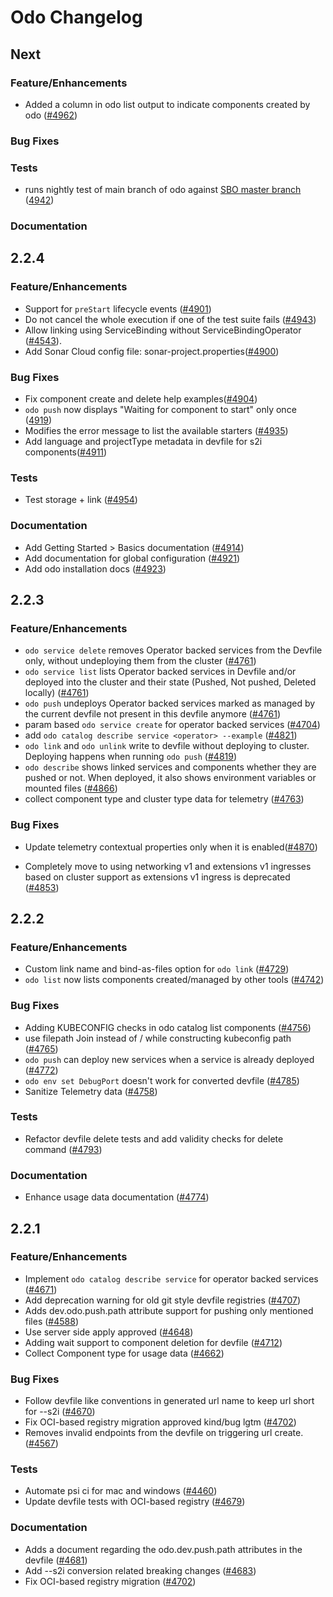 #  Odo Changelog

## Next

### Feature/Enhancements

- Added a column in odo list output to indicate components created by odo ([#4962](https://github.com/openshift/odo/pull/4962))

### Bug Fixes

### Tests

- runs nightly test of main branch of odo against [SBO master branch](https://github.com/redhat-developer/service-binding-operator) ([4942](https://github.com/openshift/odo/issues/4942))

### Documentation

## 2.2.4

### Feature/Enhancements

- Support for `preStart` lifecycle events ([#4901](https://github.com/openshift/odo/issues/4901))
- Do not cancel the whole execution if one of the test suite fails ([#4943](https://github.com/openshift/odo/issues/4943))
- Allow linking using ServiceBinding without ServiceBindingOperator ([#4543](https://github.com/openshift/odo/issues/4543)).
- Add Sonar Cloud config file: sonar-project.properties([#4900](https://github.com/openshift/odo/pull/4900))

### Bug Fixes

- Fix component create and delete help examples([#4904](https://github.com/openshift/odo/pull/4904))
- `odo push` now displays "Waiting for component to start" only once ([4919](https://github.com/openshift/odo/pull/4919))
- Modifies the error message to list the available starters ([#4935](https://github.com/openshift/odo/pull/4935))
- Add language and projectType metadata in devfile for s2i components([#4911](https://github.com/openshift/odo/pull/4911))

### Tests

- Test storage + link ([#4954](https://github.com/openshift/odo/pull/4954))

### Documentation

- Add Getting Started > Basics documentation ([#4914](https://github.com/openshift/odo/pull/4914))
- Add documentation for global configuration ([#4921](https://github.com/openshift/odo/pull/4921))
- Add odo installation docs ([#4923](https://github.com/openshift/odo/pull/4923))

## 2.2.3

### Feature/Enhancements

- `odo service delete` removes Operator backed services from the Devfile only, without undeploying them from the cluster ([#4761](https://github.com/openshift/odo/pull/4761))
- `odo service list` lists Operator backed services in Devfile and/or deployed into the cluster and their state (Pushed, Not pushed, Deleted locally) ([#4761](https://github.com/openshift/odo/pull/4761))
- `odo push` undeploys Operator backed services marked as managed by the current devfile not present in this devfile anymore ([#4761](https://github.com/openshift/odo/pull/4761))
- param based `odo service create` for operator backed services ([#4704](https://github.com/openshift/odo/pull/4704))
- add `odo catalog describe service <operator> --example` ([#4821](https://github.com/openshift/odo/pull/4821))
- `odo link` and `odo unlink` write to devfile without deploying to cluster. Deploying happens when running `odo push` ([#4819](https://github.com/openshift/odo/pull/4819))
- `odo describe` shows linked services and components whether they are pushed or not. When deployed, it also shows environment variables or mounted files ([#4866](https://github.com/openshift/odo/pull/4866))
- collect component type and cluster type data for telemetry ([#4763](https://github.com/openshift/odo/pull/4763))

### Bug Fixes
- Update telemetry contextual properties only when it is enabled([#4870](https://github.com/openshift/odo/pull/4870))

- Completely move to using networking v1 and extensions v1 ingresses based on cluster support as extensions v1 ingress is deprecated ([#4853](https://github.com/openshift/odo/pull/4853))

## 2.2.2

### Feature/Enhancements

- Custom link name and bind-as-files option for `odo link` ([#4729](https://github.com/openshift/odo/pull/4729))
- `odo list` now lists components created/managed by other tools ([#4742](https://github.com/openshift/odo/pull/4742))

### Bug Fixes

- Adding KUBECONFIG checks in odo catalog list components ([#4756](https://github.com/openshift/odo/pull/4756))
- use filepath Join instead of / while constructing kubeconfig path ([#4765](https://github.com/openshift/odo/pull/4765))
- `odo push` can deploy new services when a service is already deployed ([#4772](https://github.com/openshift/odo/pull/4772))
- `odo env set DebugPort` doesn't work for converted devfile ([#4785](https://github.com/openshift/odo/pull/4785))
- Sanitize Telemetry data ([#4758](https://github.com/openshift/odo/pull/4758))

### Tests

- Refactor devfile delete tests and add validity checks for delete command ([#4793](https://github.com/openshift/odo/pull/4793))

### Documentation

- Enhance usage data documentation ([#4774](https://github.com/openshift/odo/pull/4774))

## 2.2.1

### Feature/Enhancements

- Implement `odo catalog describe service` for operator backed services ([#4671](https://github.com/openshift/odo/pull/4671))
- Add deprecation warning for old git style devfile registries ([#4707](https://github.com/openshift/odo/pull/4707))
- Adds dev.odo.push.path attribute support for pushing only mentioned files ([#4588](https://github.com/openshift/odo/pull/4588))
- Use server side apply  approved ([#4648](https://github.com/openshift/odo/pull/4648))
- Adding wait support to component deletion for devfile ([#4712](https://github.com/openshift/odo/pull/4712))
- Collect Component type for usage data ([#4662](https://github.com/openshift/odo/pull/4662))

### Bug Fixes

- Follow devfile like conventions in generated url name to keep url short for --s2i  ([#4670](https://github.com/openshift/odo/pull/4670))
- Fix OCI-based registry migration  approved kind/bug lgtm ([#4702](https://github.com/openshift/odo/pull/4702))
- Removes invalid endpoints from the devfile on triggering url create. ([#4567](https://github.com/openshift/odo/pull/4567))

### Tests

- Automate psi ci for mac and windows  ([#4460](https://github.com/openshift/odo/pull/4460))
- Update devfile tests with OCI-based registry ([#4679](https://github.com/openshift/odo/pull/4679))


### Documentation

- Adds a document regarding the odo.dev.push.path attributes in the devfile ([#4681](https://github.com/openshift/odo/pull/4681))
- Add --s2i conversion related breaking changes ([#4683](https://github.com/openshift/odo/pull/4683))
- Fix OCI-based registry migration ([#4702](https://github.com/openshift/odo/pull/4702))
